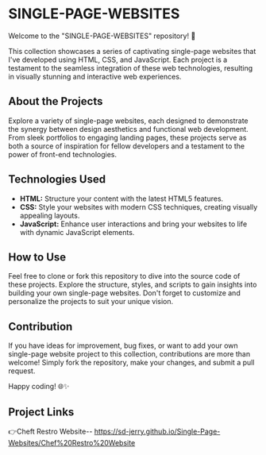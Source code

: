 # SINGLE-PAGE-WEBSITES

Welcome to the "SINGLE-PAGE-WEBSITES" repository! 🚀

This collection showcases a series of captivating single-page websites that I've developed using HTML, CSS, and JavaScript. Each project is a testament to the seamless integration of these web technologies, resulting in visually stunning and interactive web experiences.

## About the Projects

Explore a variety of single-page websites, each designed to demonstrate the synergy between design aesthetics and functional web development. From sleek portfolios to engaging landing pages, these projects serve as both a source of inspiration for fellow developers and a testament to the power of front-end technologies.

## Technologies Used

- **HTML:** Structure your content with the latest HTML5 features.
- **CSS:** Style your websites with modern CSS techniques, creating visually appealing layouts.
- **JavaScript:** Enhance user interactions and bring your websites to life with dynamic JavaScript elements.

## How to Use

Feel free to clone or fork this repository to dive into the source code of these projects. Explore the structure, styles, and scripts to gain insights into building your own single-page websites. Don't forget to customize and personalize the projects to suit your unique vision.

## Contribution

If you have ideas for improvement, bug fixes, or want to add your own single-page website project to this collection, contributions are more than welcome! Simply fork the repository, make your changes, and submit a pull request.

Happy coding! 🌐✨

## Project Links
👉Cheft Restro Website-- https://sd-jerry.github.io/Single-Page-Websites/Chef%20Restro%20Website
